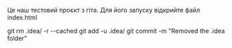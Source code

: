 Це наш тестовий проєкт з гіта. 
Для його запуску відкрийте файл index.html

git rm .idea/ -r --cached
git add -u .idea/
git commit -m "Removed the .idea folder"


